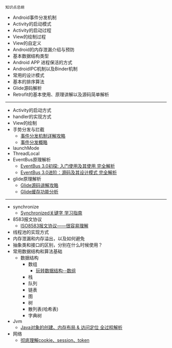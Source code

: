 ```
知识点总纲
```
- Android事件分发机制
- Activity的启动模式
- Activity的启动过程
- View的绘制过程
- View的自定义
- Android的内存泄漏介绍与预防
- 基本数据结构类型
- Android APP 进程保活的方式
- AndroidIPC机制以及Binder机制
- 常用的设计模式
- 基本的排序算法
- Glide源码解析
- Retrofit的基本使用、原理讲解以及源码简单解析
---
- Activity的启动方式
- handler的实现方式
- View的绘制
- 手势分发与拦截
    - [事件分发机制详解攻略](https://www.jianshu.com/p/38015afcdb58)
    - [事件分发概略](./view/view_dispatch.md)
- launchMode
- ThreadLocal
- EventBus原理解析
    - [EventBus 3.0初探: 入门使用及其使用 完全解析](https://blog.csdn.net/a553181867/article/details/52475213)
    - [EventBus 3.0进阶：源码及其设计模式 完全解析](https://blog.csdn.net/a553181867/article/details/52531479)
- glide原理解析
    - [Glide源码讲解攻略](https://blog.csdn.net/carson_ho/article/details/79212841)
    - [Glide缓存功能分析](https://blog.csdn.net/carson_ho/article/details/79256892)
---
- synchronize
    - [Synchronized关键字 学习指南](https://blog.csdn.net/carson_ho/article/details/82992269)
- 8583报文协议
    - [ISO8583报文协议——很容易理解](https://blog.csdn.net/yuan_hong_wei/article/details/49148721)
- 线程池的实现方式
- 内存泄漏和内存溢出，以及如何避免
- 抽象类和接口的区别，分别在什么时候使用？
- 常用数据结构和算法基础
    - 数据结构
        - 数组
            - [玩转数据结构--数组](https://blog.csdn.net/jianghao233/article/details/82632816)
        - 栈
        - 队列
        - 链表
        - 图
        - 树
        - 散列表(哈希表)
        - 字典树
- Jvm
    - [Java对象的创建、内存布局 & 访问定位 全过程解析](https://www.jianshu.com/p/1952061502d0)
- 网络
    - [彻底理解cookie、session、token](https://mp.weixin.qq.com/s?__biz=MzIwNTc4NTEwOQ==&mid=2247486848&idx=1&sn=86582832f5f3a59c1ffefd415adc075a&chksm=972adcfaa05d55ecadded4a865db8d63dde0388d0bc999a47fe355496e674b88227ffd31d383&mpshare=1&scene=1&srcid=#rd)